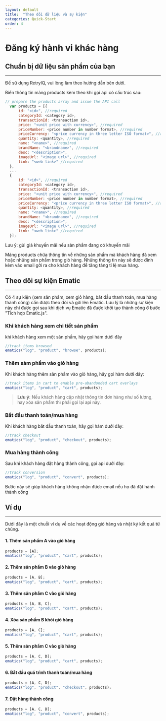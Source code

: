 ```yaml
---
layout: default
title:  "Theo dõi dữ liệu và sự kiện"
categories: Quick-Start
order: 4
---
```


# Đăng ký hành vi khác hàng

## Chuẩn bị dữ liệu sản phẩm của bạn
---
Để sử dụng RetryIQ, vui lòng làm theo hướng dẫn bên dưới.

Biến thông tin mảng products kèm theo khi gọi api có cấu trúc sau:

```js
// prepare the products array and issue the API call
  var products = [{
      id: "<id>", //required
      categoryId: <category id>,
      transactionId: <transaction id>,
      price: "<unit price with currency>", //required
      priceNumber: <price number in number format>, //required
      priceCurrency: "<price currency in three letter ISO format>", //required
      quantity: <quantity>, //required
      name: "<name>", //required
      brandName: "<brandname>", //required
      desc: "<description>",
      imageUrl: "<image url>", //required
      link: "<web link>" //required
  },
  ...
  {
      id: "<id>", //required
      categoryId: <category id>,
      transactionId: <transaction id>,
      price: "<unit price with currency>", //required
      priceNumber: <price number in number format>, //required
      priceCurrency: "<price currency in three letter ISO format>", //required
      quantity: <quantity>, //required
      name: "<name>", //required
      brandName: "<brandname>", //required
      desc: "<description>",
      imageUrl: "<image url>", //required
      link: "<web link>" //required
  }];
```

Lưu ý: gửi giá khuyến mãi nếu sản phẩm đang có khuyến mãi

Mảng products chứa thông tin về những sản phẩm mà khách hàng đã xem hoặc những sản phẩm trong giỏ hàng. Những thông tin này sẽ được đính kèm vào email gởi ra cho khách hàng để tăng tăng tỉ lệ mua hàng.

## Theo dõi sự kiện Ematic
---
Có 4 sự kiện (xem sản phẩm, xem giỏ hàng, bắt đầu thanh toán, mua hàng thành công) cần được theo dõi và gởi lên Ematic. Lưu lý là những sự kiện này chỉ được gọi sau khi dịch vụ Ematic đã được khởi tạo thành công ở bước "Tích hợp Ematic.js".

### Khi khách hàng xem chi tiết sản phẩm
khi khách hàng xem một sản phẩm, hãy gọi hàm dưới đây

```js
//track items browsed
ematics("log", "product", "browse", products);
```
### Thêm sảm phẩm vào giỏ hàng
Khi khách hàng thêm sản phẩm vào giỏ hàng, hãy gọi hàm dưới dây:

```js
//track items in cart to enable pre-abandonded cart overlays
ematics("log", "product", "cart", products);
```
> __Lưu ý:__ Nếu khách hàng cập nhật thông tin đơn hàng như số lượng, hay xóa sản phẩm thì phải gọi lại api này.

### Bắt đầu thanh toán/mua hàng
Khi khách hàng bắt đầu thanh toán, hãy gọi hàm dưới đây:

```js
//track checkout
ematics("log", "product", "checkout", products);
```
### Mua hàng thành công
Sau khi khách hàng đặt hàng thành công, gọi api dưới đây:

```js
//track conversion
ematics("log", "product", "convert", products);
```
Bước này sẽ giúp khách hàng không nhận được email nếu họ đã đặt hành thành công


## Ví dụ
---
Dưới đây là một chuỗi ví dụ về các hoạt động giỏ hàng và nhật ký kết quả từ chúng.

#### 1. Thêm sản phẩm A vào giỏ hàng
```js
products = [A];
ematics("log", "product", "cart", products);
```
#### 2. Thêm sản phẩm B vào giỏ hàng
```js
products = [A, B];
ematics("log", "product", "cart", products);
```
#### 3. Thêm sản phẩm C vào giỏ hàng
```js
products = [A, B, C];
ematics("log", "product", "cart", products);
```
#### 4. Xóa sản phẩm B khỏi giỏ hàng
```js
products = [A, C];
ematics("log", "product", "cart", products);
```
#### 5. Thêm sản phẩm C vào giỏ hàng
```js
products = [A, C, D];
ematics("log", "product", "cart", products);
```
#### 6. Bắt đầu quá trình thanh toán/mua hàng
```js
products = [A, C, D];
ematics("log", "product", "checkout", products);
```
#### 7. Đặt hàng thành công
```js
products = [A, C, D];
ematics("log", "product", "convert", products);
```